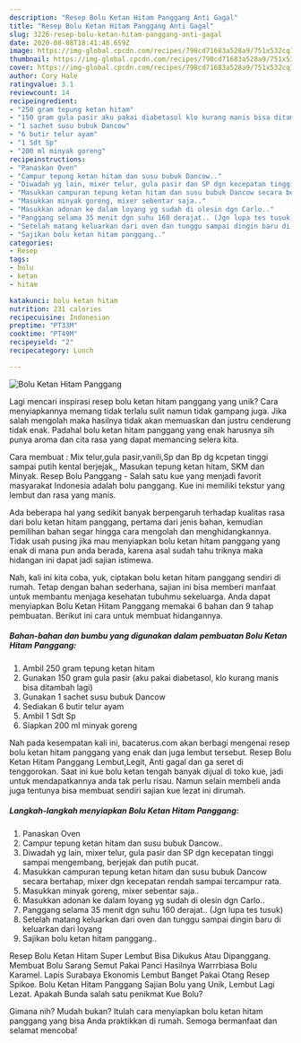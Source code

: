 ```yaml
---
description: "Resep Bolu Ketan Hitam Panggang Anti Gagal"
title: "Resep Bolu Ketan Hitam Panggang Anti Gagal"
slug: 3226-resep-bolu-ketan-hitam-panggang-anti-gagal
date: 2020-08-08T18:41:48.659Z
image: https://img-global.cpcdn.com/recipes/798cd71683a528a9/751x532cq70/bolu-ketan-hitam-panggang-foto-resep-utama.jpg
thumbnail: https://img-global.cpcdn.com/recipes/798cd71683a528a9/751x532cq70/bolu-ketan-hitam-panggang-foto-resep-utama.jpg
cover: https://img-global.cpcdn.com/recipes/798cd71683a528a9/751x532cq70/bolu-ketan-hitam-panggang-foto-resep-utama.jpg
author: Cory Hale
ratingvalue: 3.1
reviewcount: 14
recipeingredient:
- "250 gram tepung ketan hitam"
- "150 gram gula pasir aku pakai diabetasol klo kurang manis bisa ditambah lagi"
- "1 sachet susu bubuk Dancow"
- "6 butir telur ayam"
- "1 Sdt Sp"
- "200 ml minyak goreng"
recipeinstructions:
- "Panaskan Oven"
- "Campur tepung ketan hitam dan susu bubuk Dancow.."
- "Diwadah yg lain, mixer telur, gula pasir dan SP dgn kecepatan tinggi sampai mengembang, berjejak dan putih pucat."
- "Masukkan campuran tepung ketan hitam dan susu bubuk Dancow secara bertahap, mixer dgn kecepatan rendah sampai tercampur rata."
- "Masukkan minyak goreng, mixer sebentar saja.."
- "Masukkan adonan ke dalam loyang yg sudah di olesin dgn Carlo.."
- "Panggang selama 35 menit dgn suhu 160 derajat.. (Jgn lupa tes tusuk)"
- "Setelah matang keluarkan dari oven dan tunggu sampai dingin baru di keluarkan dari loyang"
- "Sajikan bolu ketan hitam panggang.."
categories:
- Resep
tags:
- bolu
- ketan
- hitam

katakunci: bolu ketan hitam 
nutrition: 231 calories
recipecuisine: Indonesian
preptime: "PT33M"
cooktime: "PT49M"
recipeyield: "2"
recipecategory: Lunch

---
```



![Bolu Ketan Hitam Panggang](https://img-global.cpcdn.com/recipes/798cd71683a528a9/751x532cq70/bolu-ketan-hitam-panggang-foto-resep-utama.jpg)

Lagi mencari inspirasi resep bolu ketan hitam panggang yang unik? Cara menyiapkannya memang tidak terlalu sulit namun tidak gampang juga. Jika salah mengolah maka hasilnya tidak akan memuaskan dan justru cenderung tidak enak. Padahal bolu ketan hitam panggang yang enak harusnya sih punya aroma dan cita rasa yang dapat memancing selera kita.

Cara membuat : Mix telur,gula pasir,vanili,Sp dan Bp dg kcpetan tinggi sampai putih kental berjejak,, Masukan tepung ketan hitam, SKM dan Minyak. Resep Bolu Panggang - Salah satu kue yang menjadi favorit masyarakat Indonesia adalah bolu panggang. Kue ini memiliki tekstur yang lembut dan rasa yang manis.

Ada beberapa hal yang sedikit banyak berpengaruh terhadap kualitas rasa dari bolu ketan hitam panggang, pertama dari jenis bahan, kemudian pemilihan bahan segar hingga cara mengolah dan menghidangkannya. Tidak usah pusing jika mau menyiapkan bolu ketan hitam panggang yang enak di mana pun anda berada, karena asal sudah tahu triknya maka hidangan ini dapat jadi sajian istimewa.


Nah, kali ini kita coba, yuk, ciptakan bolu ketan hitam panggang sendiri di rumah. Tetap dengan bahan sederhana, sajian ini bisa memberi manfaat untuk membantu menjaga kesehatan tubuhmu sekeluarga. Anda dapat menyiapkan Bolu Ketan Hitam Panggang memakai 6 bahan dan 9 tahap pembuatan. Berikut ini cara untuk membuat hidangannya.

<!--inarticleads1-->

##### Bahan-bahan dan bumbu yang digunakan dalam pembuatan Bolu Ketan Hitam Panggang:

1. Ambil 250 gram tepung ketan hitam
1. Gunakan 150 gram gula pasir (aku pakai diabetasol, klo kurang manis bisa ditambah lagi)
1. Gunakan 1 sachet susu bubuk Dancow
1. Sediakan 6 butir telur ayam
1. Ambil 1 Sdt Sp
1. Siapkan 200 ml minyak goreng


Nah pada kesempatan kali ini, bacaterus.com akan berbagi mengenai resep bolu ketan hitam panggang yang enak dan juga lembut tersebut. Resep Bolu Ketan Hitam Panggang Lembut,Legit, Anti gagal dan ga seret di tenggorokan. Saat ini kue bolu ketan tengah banyak dijual di toko kue, jadi untuk mendapatkannya anda tak perlu risau. Namun selain membeli anda juga tentunya bisa membuat sendiri sajian kue lezat ini dirumah. 

<!--inarticleads2-->

##### Langkah-langkah menyiapkan Bolu Ketan Hitam Panggang:

1. Panaskan Oven
1. Campur tepung ketan hitam dan susu bubuk Dancow..
1. Diwadah yg lain, mixer telur, gula pasir dan SP dgn kecepatan tinggi sampai mengembang, berjejak dan putih pucat.
1. Masukkan campuran tepung ketan hitam dan susu bubuk Dancow secara bertahap, mixer dgn kecepatan rendah sampai tercampur rata.
1. Masukkan minyak goreng, mixer sebentar saja..
1. Masukkan adonan ke dalam loyang yg sudah di olesin dgn Carlo..
1. Panggang selama 35 menit dgn suhu 160 derajat.. (Jgn lupa tes tusuk)
1. Setelah matang keluarkan dari oven dan tunggu sampai dingin baru di keluarkan dari loyang
1. Sajikan bolu ketan hitam panggang..


Resep Bolu Ketan Hitam Super Lembut Bisa Dikukus Atau Dipanggang. Membuat Bolu Sarang Semut Pakai Panci Hasilnya Warrrbiasa Bolu Karamel. Lapis Surabaya Ekonomis Lembut Banget Pakai Otang Resep Spikoe. Bolu Ketan Hitam Panggang Sajian Bolu yang Unik, Lembut Lagi Lezat. Apakah Bunda salah satu penikmat Kue Bolu? 

Gimana nih? Mudah bukan? Itulah cara menyiapkan bolu ketan hitam panggang yang bisa Anda praktikkan di rumah. Semoga bermanfaat dan selamat mencoba!
